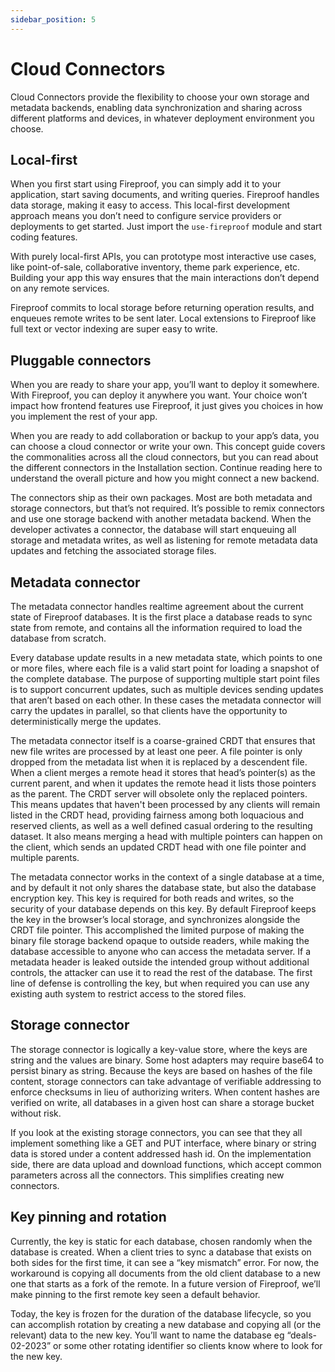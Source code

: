 ```yaml
---
sidebar_position: 5
---
```


# Cloud Connectors

Cloud Connectors provide the flexibility to choose your own storage and metadata backends, enabling data synchronization and sharing across different platforms and devices, in whatever deployment environment you choose.

## Local-first

When you first start using Fireproof, you can simply add it to your application, start saving documents, and writing queries. Fireproof handles data storage, making it easy to access. This local-first development approach means you don’t need to configure service providers or deployments to get started. Just import the `use-fireproof` module and start coding features.

With purely local-first APIs, you can prototype most interactive use cases, like point-of-sale, collaborative inventory, theme park experience, etc. Building your app this way ensures that the main interactions don’t depend on any remote services.

Fireproof commits to local storage before returning operation results, and enqueues remote writes to be sent later. Local extensions to Fireproof like full text or vector indexing are super easy to write.

## Pluggable connectors

When you are ready to share your app, you’ll want to deploy it somewhere. With Fireproof, you can deploy it anywhere you want. Your choice won’t impact how frontend features use Fireproof, it just gives you choices in how you implement the rest of your app.

When you are ready to add collaboration or backup to your app’s data, you can choose a cloud connector or write your own. This concept guide covers the commonalities across all the cloud connectors, but you can read about the different connectors in the Installation section. Continue reading here to understand the overall picture and how you might connect a new backend.

The connectors ship as their own packages. Most are both metadata and storage connectors, but that’s not required. It’s possible to remix connectors and use one storage backend with another metadata backend. When the developer activates a connector, the database will start enqueuing all storage and metadata writes, as well as listening for remote metadata data updates and fetching the associated storage files.

## Metadata connector

The metadata connector handles realtime agreement about the current state of Fireproof databases. It is the first place a database reads to sync state from remote, and contains all the information required to load the database from scratch.

Every database update results in a new metadata state, which points to one or more files, where each file is a valid start point for loading a snapshot of the complete database. The purpose of supporting multiple start point files is to support concurrent updates, such as multiple devices sending updates that aren’t based on each other. In these cases the metadata connector will carry the updates in parallel, so that clients have the opportunity to deterministically merge the updates.

The metadata connector itself is a coarse-grained CRDT that ensures that new file writes are processed by at least one peer. A file pointer is only dropped from the metadata list when it is replaced by a descendent file. When a client merges a remote head it stores that head’s pointer(s) as the current parent, and when it updates the remote head it lists those pointers as the parent. The CRDT server will obsolete only the replaced pointers. This means updates that haven't been processed by any clients will remain listed in the CRDT head, providing fairness among both loquacious and reserved clients, as well as a well defined casual ordering to the resulting dataset. It also means merging a head with multiple pointers can happen on the client, which sends an updated CRDT head with one file pointer and multiple parents.

The metadata connector works in the context of a single database at a time, and by default it not only shares the database state, but also the database encryption key. This key is required for both reads and writes, so the security of your database depends on this key. By default Fireproof keeps the key in the browser’s local storage, and synchronizes alongside the CRDT file pointer. This accomplished the limited purpose of making the binary file storage backend opaque to outside readers, while making the database accessible to anyone who can access the metadata server. If a metadata header is leaked outside the intended group without additional controls, the attacker can use it to read the rest of the database. The first line of defense is controlling the key, but when required you can use any existing auth system to restrict access to the stored files.

## Storage connector

The storage connector is logically a key-value store, where the keys are string and the values are binary. Some host adapters may require base64 to persist binary as string. Because the keys are based on hashes of the file content, storage connectors can take advantage of verifiable addressing to enforce checksums in lieu of authorizing writers. When content hashes are verified on write, all databases in a given host can share a storage bucket without risk.

If you look at the existing storage connectors, you can see that they all implement something like a GET and PUT interface, where binary or string data is stored under a content addressed hash id. On the implementation side, there are data upload and download functions, which accept common parameters across all the connectors. This simplifies creating new connectors.

## Key pinning and rotation

Currently, the key is static for each database, chosen randomly when the database is created. When a client tries to sync a database that exists on both sides for the first time, it can see a “key mismatch” error. For now, the workaround is copying all documents from the old client database to a new one that starts as a fork of the remote. In a future version of Fireproof, we’ll make pinning to the first remote key seen a default behavior.

Today, the key is frozen for the duration of the database lifecycle, so you can accomplish rotation by creating a new database and copying all (or the relevant) data to the new key. You’ll want to name the database eg “deals-02-2023” or some other rotating identifier so clients know where to look for the new key.

<!-- Figures: Metadata Connector: A diagram showing how the metadata connector works.
Storage Connector: A diagram showing how the storage connector works.
Key Pinning and Rotation: A flowchart showing the process of key pinning and rotation. -->
